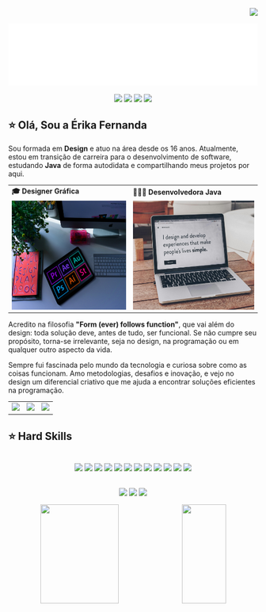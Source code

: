 <img align="right" src="https://komarev.com/ghpvc/?username=Erikitha-create&color=ff0398"><br>

<div align="center">
  <a href="https://github.com/Erikitha-create">
    <img align="center" src="https://raw.githubusercontent.com/Erikitha-create/Erikitha-create/main/Gif%20Git%20(1).gif" width="800">
  </a>
</div>
<br>

<div align="center">
  <!-- Work Links -->
  <a href="https://github.com/Erikitha-create" target="_blank"><img src="https://img.shields.io/badge/GitHub-100000?style=for-the-badge&logo=github&logoColor=white" target="_blank"></a>
  <a href="https://www.linkedin.com/in/erikafernandas/" target="_blank"><img src="https://img.shields.io/badge/-LinkedIn-%230077B5?style=for-the-badge&logo=linkedin&logoColor=white" target="_blank"></a>
  <a href = "mailto:e.ferlino@gmail.com"><img src="https://img.shields.io/badge/Gmail-D14836?style=for-the-badge&logo=gmail&logoColor=white"></a>
   <!-- Social Links -->
  <a href="https://instagram.com/eu.erikafernanda" target="_blank"><img src="https://img.shields.io/badge/-Instagram-%23E4405F?style=for-the-badge&logo=instagram&logoColor=white" target="_blank"></a>
 </div>

## ⭐️ Olá, Sou a Érika Fernanda

Sou formada em <b>Design</b> e atuo na área desde os 16 anos. Atualmente, estou em transição de carreira para o desenvolvimento de software, estudando <b>Java</b> de forma autodidata e compartilhando meus projetos por aqui.


<div align="center">
  <table>
    <tr>
      <td><b>🎓 Designer Gráfica</b></td>
      <td><b>👩🏻‍💻 Desenvolvedora Java</b></td>
    </tr>
    <tr>
      <td>
        <a href="https://github.com/Erikitha-create?tab=repositories&q=design">
          <img src="https://raw.githubusercontent.com/Erikitha-create/Erikitha-create/main/Designer%20Gr%C3%A1fica.png" width="300px" height="220px">
        </a>
      </td>
      <td>
        <a href="https://github.com/Erikitha-create?tab=repositories&q=java">
          <img src="https://raw.githubusercontent.com/Erikitha-create/Erikitha-create/main/DG%20%26%20Develop.png" width="300px" height="220px">
        </a>
      </td>
    </tr>
  </table>
</div>

Acredito na filosofia <b>"Form (ever) follows function"</b>, que vai além do design: toda solução deve, antes de tudo, ser funcional. Se não cumpre seu propósito, torna-se irrelevante, seja no design, na programação ou em qualquer outro aspecto da vida.

Sempre fui fascinada pelo mundo da tecnologia e curiosa sobre como as coisas funcionam. Amo metodologias, desafios e inovação, e vejo no design um diferencial criativo que me ajuda a encontrar soluções eficientes na programação.

<div align="center">
  <table>
    <tr>
      <td><img src="https://64.media.tumblr.com/tumblr_lyxj33CYzW1qigluvo4_250.gif"></td>
      <td><img src="https://64.media.tumblr.com/tumblr_lyxj33CYzW1qigluvo5_250.gifv"></td>
      <td><img src="https://64.media.tumblr.com/tumblr_lyxj33CYzW1qigluvo6_250.gifv"></td>
    </tr>
  </table>
</div>

## ⭐️ Hard Skills
  <br>
<!--  <img height="160em" src="https://github-readme-stats.vercel.app/api?username=andreinaoliveira&show_icons=true&theme=synthwave&include_all_commits=true&count_private=true%22/"> --> 
<div align="center">
  <!-- Java --> <img src="https://img.shields.io/badge/Java-ED8B00?style=for-the-badge&logo=openjdk&logoColor=white">
  <!-- HTML5 --> <img src="https://img.shields.io/badge/HTML5-E34F26?style=for-the-badge&logo=html5&logoColor=white">
  <!-- Postman --> <img src="https://img.shields.io/badge/Postman-EF5B25?style=for-the-badge&logo=Postman&logoColor=white">
  <!-- IntelliJ IDEA --> <img src="https://img.shields.io/badge/IntelliJ%20IDEA-000000?style=for-the-badge&logo=intellijidea&logoColor=white">
  <!-- Adobe XD --> <img src="https://img.shields.io/badge/Adobe%20XD-660066?style=for-the-badge&logo=AdobeXD&logoColor=white">
  <!-- Adobe Photoshop --> <img src="https://img.shields.io/badge/Photoshop-31A8FF?style=for-the-badge&logo=AdobePhotoshop&logoColor=white">
  <!-- Adobe Illustrator --> <img src="https://img.shields.io/badge/Illustrator-FF9A00?style=for-the-badge&logo=AdobeIllustrator&logoColor=white">
  <!-- Adobe Premiere Pro --> <img src="https://img.shields.io/badge/Premiere%20Pro-9999FF?style=for-the-badge&logo=AdobePremierePro&logoColor=white">
  <!-- Adobe After Effects --> <img src="https://img.shields.io/badge/After%20Effects-9999FF?style=for-the-badge&logo=AdobeAfterEffects&logoColor=white">
  <!-- Adobe InDesign --> <img src="https://img.shields.io/badge/InDesign-FF3366?style=for-the-badge&logo=AdobeInDesign&logoColor=white">
  <!-- Canva --> <img src="https://img.shields.io/badge/Canva-00C4CC?style=for-the-badge&logo=Canva&logoColor=white">
  <!-- CorelDRAW --> <img src="https://img.shields.io/badge/CorelDRAW-00B388?style=for-the-badge&logo=CorelDRAW&logoColor=white">
  <br>
    <br>
</div>

<!-- Cards com GitHub Stats -->


<!-- Primeira linha com 3 cards -->

<p align="center">
  <img src="http://github-profile-summary-cards.vercel.app/api/cards/stats?username=Erikitha-create&theme=tokyonight&ring=ff0398&title_color=ff0398&text_color=ffffff" width="32%">
  <img src="http://github-profile-summary-cards.vercel.app/api/cards/repos-per-language?username=Erikitha-create&theme=tokyonight&title_color=ff0398&text_color=ffffff" width="32%">
  <img src="http://github-profile-summary-cards.vercel.app/api/cards/most-commit-language?username=Erikitha-create&theme=tokyonight&title_color=ff0398&text_color=ffffff" width="32%">
</p>

<!-- Segunda linha: card maior à esquerda e menor à direita -->

<p align="center">
  <img src="http://github-profile-summary-cards.vercel.app/api/cards/profile-details?username=Erikitha-create&theme=tokyonight&title_color=ff0398&text_color=ffffff" width="56%" style="height: 200px; object-fit: cover;">
  <img src="https://github-readme-streak-stats.herokuapp.com/?user=Erikitha-create&theme=tokyonight&hide_border=true&date_format=M%20j%5B%2C%20Y%5D&background=1A1B27&stroke=ff0398&ring=ff0398&fire=ff0398&currStreakNum=ff0398&sideNums=ff0398&currStreakLabel=ff0398&sideLabels=ff0398&dates=ff0398" width="42%" style="height: 200px; object-fit: cover;">
</p>
